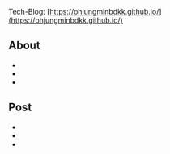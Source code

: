 Tech-Blog: [https://ohjungminbdkk.github.io/](https://ohjungminbdkk.github.io/)

## About
* 
* 
* 

## Post
* 
* 
* 
